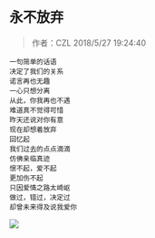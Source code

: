 # `永不放弃`
> 作者：CZL 2018/5/27 19:24:40 

    一句简单的话语
    决定了我们的关系
    诺言再也无趣
    一心只想分离
    从此，你我再也不遇
    难道真不觉得可惜
    昨天还说对你有意
    现在却想着放弃
    回忆起
    我们过去的点点滴滴
    仿佛亲临真迹
    恨不起，爱不起
    更加伤不起
    只因爱情之路太崎岖
    做过，错过，决定过
    却曾未来得及说我爱你
![](http://b171.photo.store.qq.com/psb?/V10aVfYT2qeJSo/kzK9EBZYA7gd8TrOBs4g6yrcc4rXYuF1Nh.0YBMHKm8!/m/dMtX92UMBAAAnull&bo=wgE7AQAAAAABB9k!&rf=photolist&t=5)
